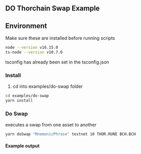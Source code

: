 ## DO Thorchain Swap Example

## Environment

Make sure these are installed before running scripts

```bash
node --version v16.15.0
ts-node --version v10.7.0
```

tsconfig has already been set in the tsconfig.json

### Install

1. cd into examples/do-swap folder

```bash
cd examples/do-swap
yarn install
```

### Do Swap

executes a swap from one asset to another  

```bash
yarn doSwap "MnemonicPhrase" testnet 10 THOR.RUNE BCH.BCH

```

#### Example output

```bash

```